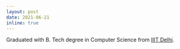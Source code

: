 ```yaml
---
layout: post
date: 2021-06-21
inline: true
---
```


Graduated with B. Tech degree in Computer Science from <a href="https://iiitd.ac.in/">IIIT Delhi</a>.
